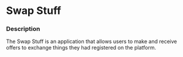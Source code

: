 # Swap Stuff

### Description

The ​Swap Stuff is an application that allows users to make and receive offers to exchange things they had registered on the platform.